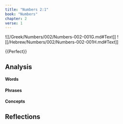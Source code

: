 ```yaml
---
title: "Numbers 2:1"
book: "Numbers"
chapter: 2
verse: 1
---
```

![[/Greek/Numbers/002/Numbers-002-001G.md#Text]]
![[/Hebrew/Numbers/002/Numbers-002-001H.md#Text]]

{{Perfect}}

## Analysis

#### Words

#### Phrases

#### Concepts

## Reflections
